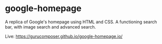 # google-homepage
A replica of Google's homepage using HTML and CSS. A functioning search bar, with image search and advanced search.

Live: https://gurucomposer.github.io/google-homepage.io/
